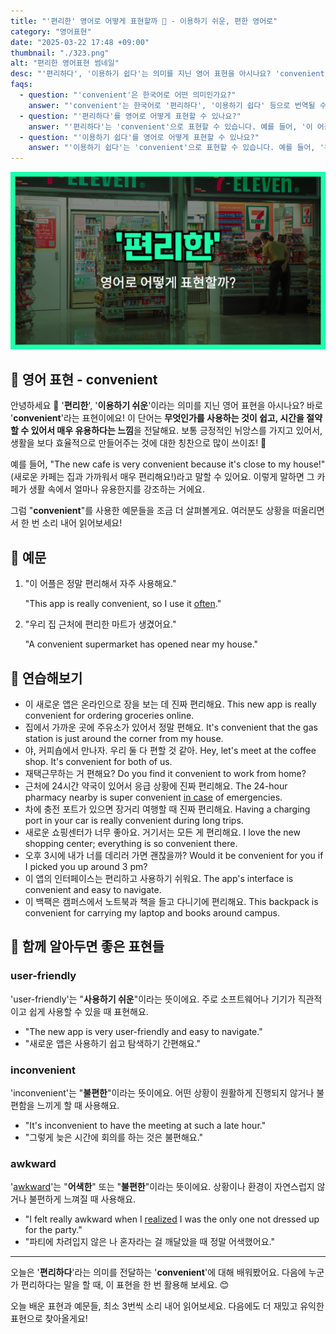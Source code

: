 ```yaml
---
title: "'편리한' 영어로 어떻게 표현할까 🔑 - 이용하기 쉬운, 편한 영어로"
category: "영어표현"
date: "2025-03-22 17:48 +09:00"
thumbnail: "./323.png"
alt: "편리한 영어표현 썸네일"
desc: "'편리하다', '이용하기 쉽다'는 의미를 지닌 영어 표현을 아시나요? 'convenient'를 통해 생활을 더 효율적으로 만들어주는 방법을 배워봅시다. 다양한 예문을 통해서 연습하고 본인의 표현으로 만들어 보세요."
faqs:
  - question: "'convenient'은 한국어로 어떤 의미인가요?"
    answer: "'convenient'는 한국어로 '편리하다', '이용하기 쉽다' 등으로 번역될 수 있습니다. 일상생활에서 매우 유용하게 사용되는 표현이에요."
  - question: "'편리하다'를 영어로 어떻게 표현할 수 있나요?"
    answer: "'편리하다'는 'convenient'으로 표현할 수 있습니다. 예를 들어, '이 어플은 정말 편리해서 자주 사용해요.'는 'This app is really convenient, so I use it often.'으로 말할 수 있어요."
  - question: "'이용하기 쉽다'를 영어로 어떻게 표현할 수 있나요?"
    answer: "'이용하기 쉽다'는 'convenient'으로 표현할 수 있습니다. 예를 들어, '우리 집 근처에 편리한 마트가 생겼어요.'는 'A convenient supermarket has opened near my house.'로 말할 수 있어요."
---
```


![편리한 영어표현 썸네일](./323.png)

## 🌟 영어 표현 - convenient

안녕하세요 👋 '**편리한**', '**이용하기 쉬운**'이라는 의미를 지닌 영어 표현을 아시나요? 바로 '**convenient**'라는 표현이에요! 이 단어는 **무엇인가를 사용하는 것이 쉽고, 시간을 절약할 수 있어서 매우 유용하다는 느낌**을 전달해요. 보통 긍정적인 뉘앙스를 가지고 있어서, 생활을 보다 효율적으로 만들어주는 것에 대한 칭찬으로 많이 쓰이죠! 🌟

예를 들어, "The new cafe is very convenient because it's close to my house!" (새로운 카페는 집과 가까워서 매우 편리해요!)라고 말할 수 있어요. 이렇게 말하면 그 카페가 생활 속에서 얼마나 유용한지를 강조하는 거에요.

그럼 "**convenient**"를 사용한 예문들을 조금 더 살펴볼게요. 여러분도 상황을 떠올리면서 한 번 소리 내어 읽어보세요!

## 📖 예문

1. "이 어플은 정말 편리해서 자주 사용해요."

   "This app is really convenient, so I use it [often](/blog/in-english/326.often/)."

2. "우리 집 근처에 편리한 마트가 생겼어요."

   "A convenient supermarket has opened near my house."

## 💬 연습해보기

<ul data-interactive-list>
  <li data-interactive-item>
    <span data-toggler>이 새로운 앱은 온라인으로 장을 보는 데 진짜 편리해요.</span>
    <span data-answer>This new app is really convenient for ordering groceries online.</span>
  </li>
  <li data-interactive-item>
    <span data-toggler>집에서 가까운 곳에 주유소가 있어서 정말 편해요.</span>
    <span data-answer>It's convenient that the gas station is just around the corner from my house.</span>
  </li>
  <li data-interactive-item>
    <span data-toggler>야, 커피숍에서 만나자. 우리 둘 다 편할 것 같아.</span>
    <span data-answer>Hey, let's meet at the coffee shop. It's convenient for both of us.</span>
  </li>
  <li data-interactive-item>
    <span data-toggler>재택근무하는 거 편해요?</span>
    <span data-answer>Do you find it convenient to work from home?</span>
  </li>
  <li data-interactive-item>
    <span data-toggler>근처에 24시간 약국이 있어서 응급 상황에 진짜 편리해요.</span>
    <span data-answer>The 24-hour pharmacy nearby is super convenient <a href="/blog/in-english/253.in-case/">in case</a> of emergencies.</span>
  </li>
  <li data-interactive-item>
    <span data-toggler>차에 충전 포트가 있으면 장거리 여행할 때 진짜 편리해요.</span>
    <span data-answer>Having a charging port in your car is really convenient during long trips.</span>
  </li>
  <li data-interactive-item>
    <span data-toggler>새로운 쇼핑센터가 너무 좋아요. 거기서는 모든 게 편리해요.</span>
    <span data-answer>I love the new shopping center; everything is so convenient there.</span>
  </li>
  <li data-interactive-item>
    <span data-toggler>오후 3시에 내가 너를 데리러 가면 괜찮을까?</span>
    <span data-answer>Would it be convenient for you if I picked you up around 3 pm?</span>
  </li>
  <li data-interactive-item>
    <span data-toggler>이 앱의 인터페이스는 편리하고 사용하기 쉬워요.</span>
    <span data-answer>The app's interface is convenient and easy to navigate.</span>
  </li>
  <li data-interactive-item>
    <span data-toggler>이 백팩은 캠퍼스에서 노트북과 책을 들고 다니기에 편리해요.</span>
    <span data-answer>This backpack is convenient for carrying my laptop and books around campus.</span>
  </li>
</ul>

## 🤝 함께 알아두면 좋은 표현들

### user-friendly

'user-friendly'는 "**사용하기 쉬운**"이라는 뜻이에요. 주로 소프트웨어나 기기가 직관적이고 쉽게 사용할 수 있을 때 표현해요.

- "The new app is very user-friendly and easy to navigate."
- "새로운 앱은 사용하기 쉽고 탐색하기 간편해요."

### inconvenient

'inconvenient'는 "**불편한**"이라는 뜻이에요. 어떤 상황이 원활하게 진행되지 않거나 불편함을 느끼게 할 때 사용해요.

- "It's inconvenient to have the meeting at such a late hour."
- "그렇게 늦은 시간에 회의를 하는 것은 불편해요."

### awkward

'[awkward](/blog/in-english/124.awkward/)'는 "**어색한**" 또는 "**불편한**"이라는 뜻이에요. 상황이나 환경이 자연스럽지 않거나 불편하게 느껴질 때 사용해요.

- "I felt really awkward when I <a href="/blog/in-english/166.realize/">realized</a> I was the only one not dressed up for the party."
- "파티에 차려입지 않은 나 혼자라는 걸 깨달았을 때 정말 어색했어요."

---

오늘은 '**편리하다**'라는 의미를 전달하는 '**convenient**'에 대해 배워봤어요. 다음에 누군가 편리하다는 말을 할 때, 이 표현을 한 번 활용해 보세요. 😊

오늘 배운 표현과 예문들, 최소 3번씩 소리 내어 읽어보세요. 다음에도 더 재밌고 유익한 표현으로 찾아올게요!
